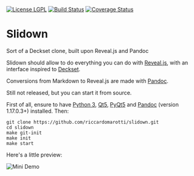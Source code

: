 [![License LGPL](https://img.shields.io/badge/license-GPL_3-brightgreen.svg)](http://www.gnu.org/licenses/gpl-3.0.txt)
[![Build Status](https://travis-ci.org/riccardomarotti/slidown.svg?branch=master)](https://travis-ci.org/riccardomarotti/slidown)
[![Coverage Status](https://coveralls.io/repos/github/riccardomarotti/slidown/badge.svg?branch=master)](https://coveralls.io/github/riccardomarotti/slidown?branch=master)

# Slidown

Sort of a Deckset clone, built upon Reveal.js and Pandoc

Slidown should allow to do everything you can do with
[Reveal.js](http://lab.hakim.se/reveal-js), with an interface inspired to
[Deckset](http://www.decksetapp.com/).

Conversions from Markdown to Reveal.js are made with [Pandoc](http://pandoc.org/).

Still not released, but you can start it from source.

First of all, ensure to have [Python 3](https://www.python.org/),
[Qt5](http://www.qt.io/),
[PyQt5](https://riverbankcomputing.com/software/pyqt/intro) and
[Pandoc](http://pandoc.org/) (version 1.17.0.3+) installed. Then:

    git clone https://github.com/riccardomarotti/slidown.git
    cd slidown
    make git-init
    make init
    make start


Here's a little preview:

![Mini Demo](http://dl.dropboxusercontent.com/s/9y4js2il4aws4b5/demo-slidown.gif)
